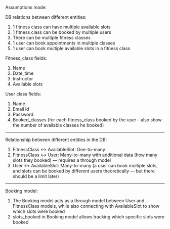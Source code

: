 Assumptions made:

DB relations between different entities:

1. 1 fitness class can have multiple available slots
2. 1 fitness class can be booked by multiple users
3. There can be multiple fitness classes 
4. 1 user can book appointments in multiple classes
5. 1 user can book multiple available slots in a fitness class

Fitness_class fields:

1. Name
2. Date_time
3. Instructor
4. Available slots

User class fields: 

1. Name
2. Email id
3. Password
4. Booked_classes (for each fitness_class booked by the user - also show the number of available classes he booked)

___

Relationship between different entities in the DB:

1. FitnessClass ↔ AvailableSlot: One-to-many
2. FitnessClass ↔ User: Many-to-many with additional data (how many slots they booked) — requires a through model
3. User ↔ AvailableSlot: Many-to-many (a user can book multiple slots, and slots can be booked by different users theoretically — but there should be a limit later)

---

Booking model:

1. The Booking model acts as a through model between User and FitnessClass models, while also connecting with AvailableSlot to show which slots were booked
2. slots_booked in Booking model allows tracking which specific slots were booked
